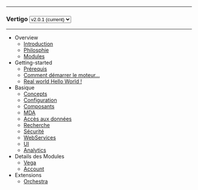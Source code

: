 <hr/>
	<h3 class="q-version-select">
	Vertigo  
	<select onchange="javascript:location.href=this.value">
    <option value="#/overview/introduction.md">v2.0.1 (current)</option>
    <option value="#/v2.0.0/overview/introduction.md">v2.0.0</option>
    </select>
	</h3>
<hr/>

- Overview
  - [Introduction](overview/introduction.md)
  - [Philosphie](overview/philosophie.md)
  - [Modules](overview/modules.md)
- Getting-started
  - [Prérequis](getting-started/requirements.md)  
  - [Comment démarrer le moteur...](getting-started/helloworld.md)
  - [Real world Hello World !](getting-started/realworld_helloworld.md)  
- Basique
  - [Concepts](basic/concepts.md)
  - [Configuration](basic/configuration.md)
  - [Composants](basic/composants.md)
  - [MDA](basic/mda.md)
  - [Accès aux données](basic/dao.md)
  - [Recherche](basic/recherche.md)
  - [Sécurité](basic/securite.md)
  - [WebServices](basic/webservices.md)
  - [UI](basic/ui.md)
  - [Analytics](basic/analytics.md)
- Details des Modules
  - [Vega](advanced/vega.md)
  - [Account](advanced/account.md)
- Extensions
  - [Orchestra](extensions/orchestra.md)

